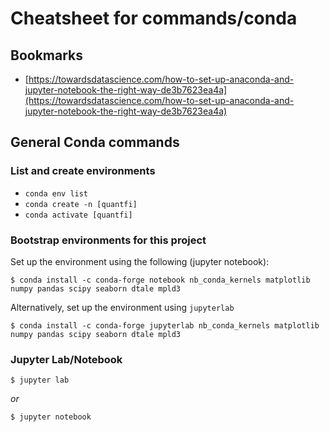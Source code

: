 # Cheatsheet for commands/conda

## Bookmarks

* [https://towardsdatascience.com/how-to-set-up-anaconda-and-jupyter-notebook-the-right-way-de3b7623ea4a](https://towardsdatascience.com/how-to-set-up-anaconda-and-jupyter-notebook-the-right-way-de3b7623ea4a)

## General Conda commands

### List and create environments

* `conda env list`
* `conda create -n [quantfi]`
* `conda activate [quantfi]`

### Bootstrap environments for this project

Set up the environment using the following (jupyter notebook):

    $ conda install -c conda-forge notebook nb_conda_kernels matplotlib numpy pandas scipy seaborn dtale mpld3

Alternatively, set up the environment using `jupyterlab`

    $ conda install -c conda-forge jupyterlab nb_conda_kernels matplotlib numpy pandas scipy seaborn dtale mpld3  

### Jupyter Lab/Notebook

    $ jupyter lab

*or*

    $ jupyter notebook
